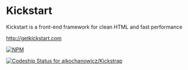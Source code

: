 Kickstart
=========

Kickstart is a front-end framework for clean HTML and fast performance

http://getkickstart.com

[![NPM](https://nodei.co/npm/kickstart.png)](https://nodei.co/npm/kickstart/)

[ ![Codeship Status for ajkochanowicz/Kickstrap](https://www.codeship.io/projects/bf939ac0-1a88-0132-7edc-6605d664157f/status)](https://www.codeship.io/projects/34696)

